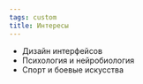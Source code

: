 ```yaml
---
tags: custom
title: Интересы
---
```



* Дизайн интерфейсов
* Психология и нейробиология
* Спорт и боевые искусства
